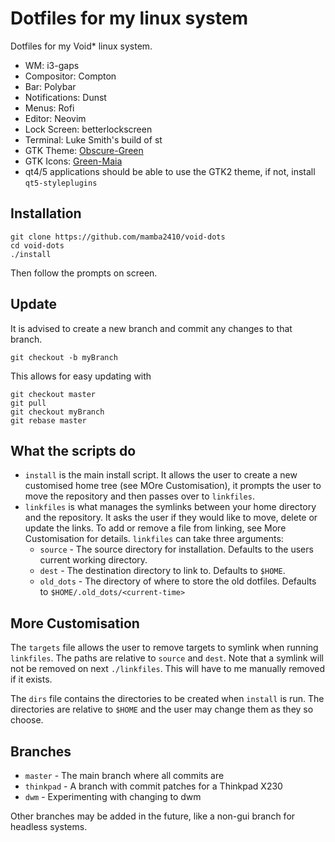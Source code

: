 # Dotfiles for my linux system

Dotfiles for my Void\* linux system.


- WM: i3-gaps
- Compositor: Compton
- Bar: Polybar
- Notifications: Dunst
- Menus: Rofi
- Editor: Neovim
- Lock Screen: betterlockscreen
- Terminal: Luke Smith's build of st
- GTK Theme: [Obscure-Green](https://www.gnome-look.org/p/1254680)
- GTK Icons: [Green-Maia](https://www.opendesktop.org/p/1218961/)
- qt4/5 applications should be able to use the GTK2 theme, if not, install `qt5-styleplugins`


## Installation
```
git clone https://github.com/mamba2410/void-dots
cd void-dots
./install
```
Then follow the prompts on screen.

## Update
It is advised to create a new branch and commit any changes to that branch.
```
git checkout -b myBranch
```
This allows for easy updating with
```
git checkout master
git pull
git checkout myBranch
git rebase master

```

## What the scripts do
- `install` is the main install script. It allows the user to create a new customised home tree (see MOre Customisation), it prompts the user to move the repository and then passes over to `linkfiles`.
- `linkfiles` is what manages the symlinks between your home directory and the repository. It asks the user if they would like to move, delete or update the links.
	To add or remove a file from linking, see More Customisation for details.
	`linkfiles` can take three arguments:
	- `source` - The source directory for installation. Defaults to the users current working directory.
	- `dest` - The destination directory to link to. Defaults to `$HOME`.
	- `old_dots` - The directory of where to store the old dotfiles. Defaults to `$HOME/.old_dots/<current-time>`

## More Customisation
The `targets` file allows the user to remove targets to symlink when running `linkfiles`. The paths are relative to `source` and `dest`.
Note that a symlink will not be removed on next `./linkfiles`. This will have to me manually removed if it exists.

The `dirs` file contains the directories to be created when `install` is run. The directories are relative to `$HOME` and the user may change them as they so choose.

## Branches
- `master` - The main branch where all commits are
- `thinkpad` - A branch with commit patches for a Thinkpad X230
- `dwm` - Experimenting with changing to dwm

Other branches may be added in the future, like a non-gui branch for headless systems.

